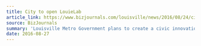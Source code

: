 ```yaml
---
title: City to open LouieLab
article_link: https://www.bizjournals.com/louisville/news/2016/08/24/city-to-open-louielab-innovation-hub-on-museum-row.html
source: BizJournals
summary: 'Louisville Metro Government plans to create a civic innovation lab downtown on Museum Row. Mayor Greg Fischer said the new LouieLab will be a hub for collaboration between the city and private companies.'
date: 2016-08-27
---
```

